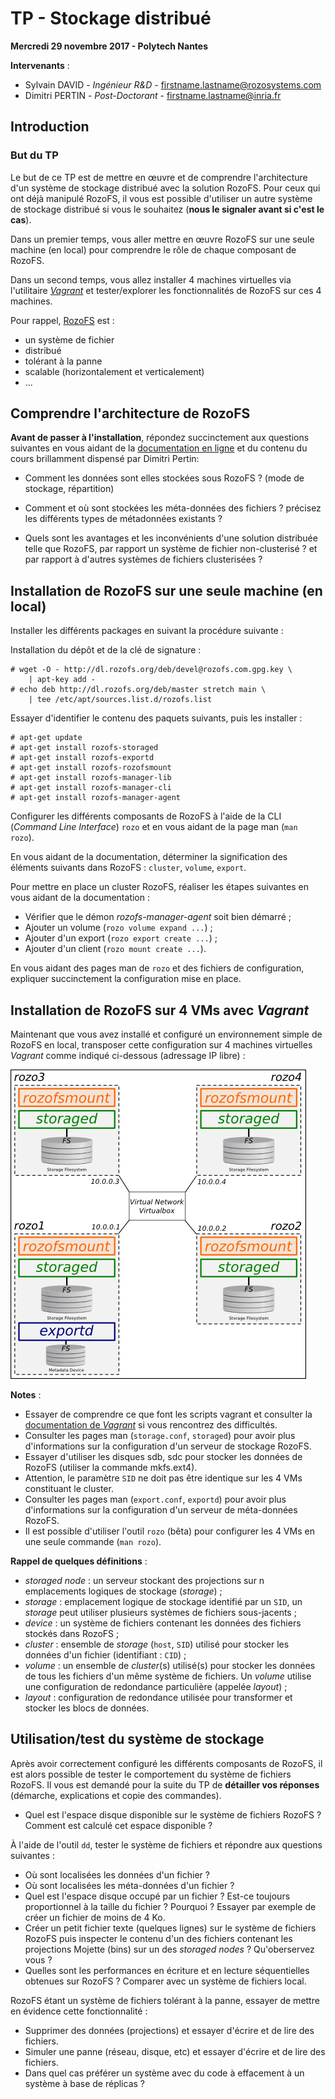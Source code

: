 # TP - Stockage distribué

**Mercredi 29 novembre 2017 - Polytech Nantes**

**Intervenants** :

- Sylvain DAVID - *Ingénieur R&D*  - <firstname.lastname@rozosystems.com>
- Dimitri PERTIN - *Post-Doctorant* - <firstname.lastname@inria.fr>

## Introduction

### But du TP

Le but de ce TP est de mettre en œuvre et de comprendre l'architecture d'un système de stockage distribué avec la solution RozoFS. Pour ceux qui ont déjà manipulé RozoFS, il vous est possible d'utiliser un autre système de stockage distribué si vous le souhaitez (**nous le signaler avant si c'est le cas**).	

Dans un premier temps, vous aller mettre en œuvre RozoFS sur une seule machine (en local) pour comprendre le rôle de chaque composant de RozoFS.

Dans un second temps, vous allez installer 4 machines virtuelles via l'utilitaire [*Vagrant*](https://www.vagrantup.com) et tester/explorer les fonctionnalités de RozoFS sur ces 4 machines.

Pour rappel, [RozoFS](https://github.com/rozofs/rozofs) est :

- un système de fichier
- distribué 
- tolérant à la panne
- scalable (horizontalement et verticalement)
- ...

## Comprendre l'architecture de RozoFS

**Avant de passer à l'installation**, répondez succinctement aux questions suivantes en vous aidant de la [documentation en ligne](http://rozofs.github.io/rozofs/develop/AboutRozoFS.html) et du contenu du cours brillamment dispensé par Dimitri Pertin:

- Comment les données sont elles stockées sous RozoFS ? (mode de stockage, répartition) 
- Comment et où sont stockées les méta-données des fichiers ? précisez les différents types de métadonnées existants ?

- Quels sont les avantages et les inconvénients d'une solution distribuée telle que RozoFS, par rapport un système de fichier non-clusterisé ? et par rapport à d'autres systèmes de fichiers clusterisées ?


## Installation de RozoFS sur une seule machine (en local)

Installer les différents packages en suivant la procédure suivante :

Installation du dépôt et de la clé de signature :
```
# wget -O - http://dl.rozofs.org/deb/devel@rozofs.com.gpg.key \
    | apt-key add -
# echo deb http://dl.rozofs.org/deb/master stretch main \
    | tee /etc/apt/sources.list.d/rozofs.list
```

Essayer d'identifier le contenu des paquets suivants, puis les installer :
```
# apt-get update
# apt-get install rozofs-storaged
# apt-get install rozofs-exportd
# apt-get install rozofs-rozofsmount
# apt-get install rozofs-manager-lib
# apt-get install rozofs-manager-cli
# apt-get install rozofs-manager-agent
```

Configurer les différents composants de RozoFS à l'aide de la CLI (*Command Line Interface*) `rozo` et en vous aidant de la page man (`man rozo`).

En vous aidant de la documentation, déterminer la signification des éléments suivants dans RozoFS : `cluster`, `volume`, `export`.

Pour mettre en place un cluster RozoFS, réaliser les étapes suivantes en vous
aidant de la documentation :

- Vérifier que le démon *rozofs-manager-agent* soit bien démarré ;
- Ajouter un volume (`rozo volume expand ...`) ;
- Ajouter d'un export (`rozo export create ...`) ;
- Ajouter d'un client (`rozo mount create ...`).

En vous aidant des pages man de `rozo` et des fichiers de configuration, expliquer succinctement la configuration mise en place.

## Installation de RozoFS sur 4 VMs avec *Vagrant*

Maintenant que vous avez installé et configuré un environnement simple de RozoFS en local, transposer cette configuration sur 4 machines virtuelles *Vagrant* comme indiqué ci-dessous (adressage IP libre) :

![](./resources/archi-1-v1.png)



**Notes** :

- Essayer de comprendre ce que font les scripts vagrant et consulter la [documentation de *Vagrant*](https://docs.vagrantup.com/v2/) si vous rencontrez des difficultés.
- Consulter les pages man (`storage.conf`, `storaged`) pour avoir plus d'informations sur la configuration d'un serveur de stockage RozoFS.
- Essayer d'utiliser les disques sdb, sdc pour stocker les données de RozoFS (utiliser la commande mkfs.ext4).
- Attention, le paramètre `SID` ne doit pas être identique sur les 4 VMs constituant le cluster.
- Consulter les pages man (`export.conf`, `exportd`) pour avoir plus d'informations sur la configuration d'un serveur de méta-données RozoFS.
- Il est possible d'utiliser l'outil `rozo` (bêta) pour configurer les 4 VMs en une seule commande (`man rozo`).

**Rappel de quelques définitions** :

- *storaged node* : un serveur stockant des projections sur n emplacements logiques de stockage (*storage*) ;
- *storage* : emplacement logique de stockage identifié par un `SID`, un *storage* peut utiliser plusieurs systèmes de fichiers sous-jacents ;
- *device* : un système de fichiers contenant les données des fichiers stockés dans RozoFS ;
- *cluster* : ensemble de *storage* (`host`, `SID`) utilisé pour stocker les données d'un fichier (identifiant : `CID`) ;
- *volume* : un ensemble de *cluster*(s) utilisé(s) pour stocker les données de tous les fichiers d'un même système de fichiers. Un *volume* utilise une configuration de redondance particulière (appelée *layout*) ;
- *layout* : configuration de redondance utilisée pour transformer et stocker les blocs de données.

## Utilisation/test du système de stockage

Après avoir correctement configuré les différents composants de RozoFS,  il est alors possible de tester le comportement du système de fichiers RozoFS. Il vous est demandé pour la suite du TP de **détailler vos réponses** (démarche, explications et copie des commandes). 

- Quel est l'espace disque disponible sur le système de fichiers RozoFS ? Comment est calculé cet espace disponible ?

À l'aide de l'outil `dd`, tester le système de fichiers et répondre aux questions suivantes :

- Où sont localisées les données d'un fichier ?
- Où sont localisées les méta-données d'un fichier ?
- Quel est l'espace disque occupé par un fichier ? Est-ce toujours proportionnel à la taille du fichier ? Pourquoi ? Essayer par exemple de créer un fichier de moins de 4 Ko.
- Créer un petit fichier texte (quelques lignes) sur le système de fichiers RozoFS puis inspecter le contenu d'un des fichiers contenant les projections Mojette (bins) sur un  des *storaged nodes* ? Qu'oberservez vous ?
- Quelles sont les performances en écriture et en lecture séquentielles obtenues sur RozoFS ? Comparer avec un système de fichiers local.

RozoFS étant un système de fichiers tolérant à la panne, essayer de mettre en évidence cette fonctionnalité :

- Supprimer des données (projections) et essayer d'écrire et de lire des fichiers.
- Simuler une panne (réseau, disque, etc) et essayer d'écrire et de lire des fichiers.
- Dans quel cas préférer un système avec du code à effacement à un système à base de réplicas ?
